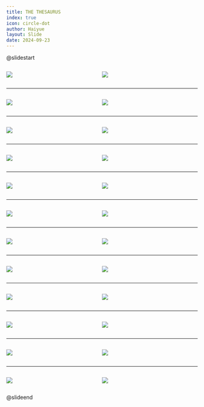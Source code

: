 ```yaml
---
title: THE THESAURUS
index: true
icon: circle-dot
author: Haiyue
layout: Slide
date: 2024-09-23
---
```

 
@slidestart

<div style="display:flex">
<div style="flex:1">

![](https://raw.githubusercontent.com/yclord/reading/refs/heads/master/english/Level-R/THE%20THESAURUS/001.webp)
</div>
<div style="flex:1">

![](https://raw.githubusercontent.com/yclord/reading/refs/heads/master/english/Level-R/THE%20THESAURUS/002.webp)
</div>
</div>

---

<div style="display:flex">
<div style="flex:1">

![](https://raw.githubusercontent.com/yclord/reading/refs/heads/master/english/Level-R/THE%20THESAURUS/003.webp)
</div>
<div style="flex:1">

![](https://raw.githubusercontent.com/yclord/reading/refs/heads/master/english/Level-R/THE%20THESAURUS/004.webp)
</div>
</div>

---

<div style="display:flex">
<div style="flex:1">

![](https://raw.githubusercontent.com/yclord/reading/refs/heads/master/english/Level-R/THE%20THESAURUS/005.webp)
</div>
<div style="flex:1">

![](https://raw.githubusercontent.com/yclord/reading/refs/heads/master/english/Level-R/THE%20THESAURUS/006.webp)
</div>
</div>

---

<div style="display:flex">
<div style="flex:1">

![](https://raw.githubusercontent.com/yclord/reading/refs/heads/master/english/Level-R/THE%20THESAURUS/007.webp)
</div>
<div style="flex:1">

![](https://raw.githubusercontent.com/yclord/reading/refs/heads/master/english/Level-R/THE%20THESAURUS/008.webp)
</div>
</div>

---

<div style="display:flex">
<div style="flex:1">

![](https://raw.githubusercontent.com/yclord/reading/refs/heads/master/english/Level-R/THE%20THESAURUS/009.webp)
</div>
<div style="flex:1">

![](https://raw.githubusercontent.com/yclord/reading/refs/heads/master/english/Level-R/THE%20THESAURUS/010.webp)
</div>
</div>

---

<div style="display:flex">
<div style="flex:1">

![](https://raw.githubusercontent.com/yclord/reading/refs/heads/master/english/Level-R/THE%20THESAURUS/011.webp)
</div>
<div style="flex:1">

![](https://raw.githubusercontent.com/yclord/reading/refs/heads/master/english/Level-R/THE%20THESAURUS/012.webp)
</div>
</div>

---

<div style="display:flex">
<div style="flex:1">

![](https://raw.githubusercontent.com/yclord/reading/refs/heads/master/english/Level-R/THE%20THESAURUS/013.webp)
</div>
<div style="flex:1">

![](https://raw.githubusercontent.com/yclord/reading/refs/heads/master/english/Level-R/THE%20THESAURUS/014.webp)
</div>
</div>

---

<div style="display:flex">
<div style="flex:1">

![](https://raw.githubusercontent.com/yclord/reading/refs/heads/master/english/Level-R/THE%20THESAURUS/015.webp)
</div>
<div style="flex:1">

![](https://raw.githubusercontent.com/yclord/reading/refs/heads/master/english/Level-R/THE%20THESAURUS/016.webp)
</div>
</div>

---

<div style="display:flex">
<div style="flex:1">

![](https://raw.githubusercontent.com/yclord/reading/refs/heads/master/english/Level-R/THE%20THESAURUS/017.webp)
</div>
<div style="flex:1">

![](https://raw.githubusercontent.com/yclord/reading/refs/heads/master/english/Level-R/THE%20THESAURUS/018.webp)
</div>
</div>

---

<div style="display:flex">
<div style="flex:1">

![](https://raw.githubusercontent.com/yclord/reading/refs/heads/master/english/Level-R/THE%20THESAURUS/019.webp)
</div>
<div style="flex:1">

![](https://raw.githubusercontent.com/yclord/reading/refs/heads/master/english/Level-R/THE%20THESAURUS/020.webp)
</div>
</div>

---

<div style="display:flex">
<div style="flex:1">

![](https://raw.githubusercontent.com/yclord/reading/refs/heads/master/english/Level-R/THE%20THESAURUS/021.webp)
</div>
<div style="flex:1">

![](https://raw.githubusercontent.com/yclord/reading/refs/heads/master/english/Level-R/THE%20THESAURUS/022.webp)
</div>
</div>

---

<div style="display:flex">
<div style="flex:1">

![](https://raw.githubusercontent.com/yclord/reading/refs/heads/master/english/Level-R/THE%20THESAURUS/023.webp)
</div>
<div style="flex:1">

![](https://raw.githubusercontent.com/yclord/reading/refs/heads/master/english/Level-R/THE%20THESAURUS/024.webp)
</div>
</div>

@slideend